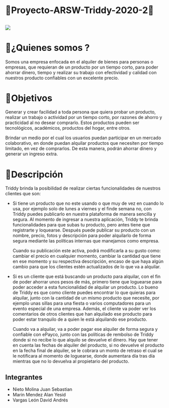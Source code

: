# &#x1F34F;Proyecto-ARSW-Triddy-2020-2&#x1F34F;

## ![](https://github.com/GEARSHORDA3/Proyecto-ARSW-Triddy-2020-2/blob/master/imagenes/logo.png)

# &#x1F539;¿Quienes somos ?

Somos una empresa enfocada en el alquiler de bienes para personas o empresas, que requieran de un producto por un tiempo corto, para poder ahorrar dinero, tiempo y realizar su trabajo con efectividad y calidad con nuestros producto confiables con un excelente precio.

# &#x1F539;Objetivos

Generar y crear facilidad a toda persona que quiera probar un producto, realizar un trabajo o actividad por un tiempo corto, por razones  de ahorro y practicidad al no desear comprarlo. Estos productos pueden ser tecnológicos, académicos, productos del hogar, entre otros. 

Brindar un medio por el cual los usuarios puedan participar en un mercado colaborativo, en donde puedan alquilar productos que necesiten por tiempo limitado, en vez de comprarlos. De esta manera, podrán ahorrar dinero y generar un ingreso extra.

# &#x1F539;Descripción

Triddy brinda la posibilidad de realizar ciertas funcionalidades de nuestros clientes que son:

* Si tiene un producto que no este usando o que muy de vez en cuando lo usa, por ejemplo solo de lunes a viernes y el finde semana no, con Triddy puedes publicarlo en nuestra plataforma de manera sencilla y segura. Al momento de ingresar a nuestra aplicación, Triddy te brinda funcionalidades para que subas tu producto, pero antes tiene que registrarte y loquearse. Después puede publicar su producto con un nombre, precio, fotos y descripción para poder alquilarlo de forma segura mediante las políticas internas que manejamos como empresa.
   
     Cuando su publicación este activa, podrá modificarla a su gusto como: cambiar el precio en cualquier momento, cambiar la cantidad que tiene en ese momento y su respectiva descripción, encaso de que haya algún cambio para que los clientes estén actualizados de lo que va a alquilar.
   
* Si es un cliente que está buscando un producto para alquilar, con el fin de poder ahorrar unos pesos de más, primero tiene que loguearse para poder acceder a esta funcionalidad de alquilar un producto. Lo bueno de Triddy es que como cliente puedes encontrar lo que quieras para alquilar, junto con la cantidad de un mismo producto que necesite, por ejemplo unas sillas para una fiesta o varios computadores para un evento especial de una empresa. Además, el cliente va poder ver los comentarios de otros clientes que han alquilado ese producto para poder estar tranquilo de a quien le está alquilando ese producto.
   
     Cuando va a alquilar, va a poder pagar ese alquiler de forma segura y confiable con ePayco, junto con las políticas de rembolso de Triddy donde si no recibe lo que alquilo se devuelve el dinero. Hay que tener en cuenta las fechas de alquiler del producto, si no devuelve el producto en la fecha final de alquiler, se le cobrara un monto de retraso el cual se le notificara al momento de loguearse, donde aumentara día tras día mientras que no lo devuelva al propietario del producto. 
     
     
     
 ## Integrantes

 - Nieto Molina Juan Sebastian
 - Marin Mendez Alan Yesid
 - Vargas León David Andrés
 
